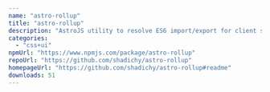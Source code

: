 ```yaml
---
name: "astro-rollup"
title: "astro-rollup"
description: "AstroJS utility to resolve ES6 import/export for client side JavaScript"
categories:
  - "css+ui"
npmUrl: "https://www.npmjs.com/package/astro-rollup"
repoUrl: "https://github.com/shadichy/astro-rollup"
homepageUrl: "https://github.com/shadichy/astro-rollup#readme"
downloads: 51
---
```

